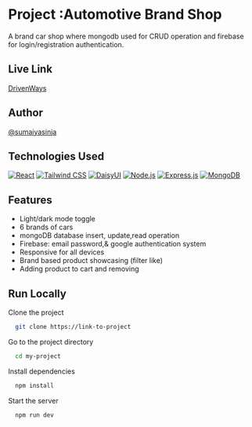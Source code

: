 
# Project :Automotive Brand Shop

A brand car shop where mongodb used for CRUD operation and firebase for login/registration authentication.

## Live Link

[DrivenWays](https://drivenways-car-shop.web.app/)

## Author
[@sumaiyasinja](https://github.com/sumaiyasinja)

## Technologies Used
[![React](https://img.shields.io/badge/Made_with-React-blue?style=for-the-badge&logo=react)](https://reactjs.org/)
[![Tailwind CSS](https://img.shields.io/badge/Styled_with-Tailwind_CSS-38B2AC?style=for-the-badge&logo=tailwind-css)](https://tailwindcss.com/)
[![DaisyUI](https://img.shields.io/badge/Powered_by-DaisyUI-FF69B4?style=for-the-badge)](https://daisyui.com/)
[![Node.js](https://img.shields.io/badge/Backend-Node.js-43853D?style=for-the-badge&logo=node.js)](https://nodejs.org/)
[![Express.js](https://img.shields.io/badge/Framework-Express.js-000000?style=for-the-badge&logo=express)](https://expressjs.com/)
[![MongoDB](https://img.shields.io/badge/Database-MongoDB-47A248?style=for-the-badge&logo=mongodb)](https://www.mongodb.com/)

## Features

- Light/dark mode toggle
- 6 brands of cars
- mongoDB database insert, update,read operation
- Firebase: email password,& google authentication system
- Responsive for all devices
- Brand based product showcasing (filter like)
- Adding product to cart and removing


## Run Locally

Clone the project

```bash
  git clone https://link-to-project
```

Go to the project directory

```bash
  cd my-project
```

Install dependencies

```bash
  npm install
```

Start the server

```bash
  npm run dev
```


